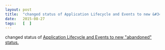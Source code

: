 ```yaml
---
layout: post
title:  "changed status of Application Lifecycle and Events to new &#34;abandoned&#34; status."
date:   2015-08-27
tags:   [  ]
---
```


changed status of [Application Lifecycle and Events to new "abandoned" status.](http://sysapps.github.io/app-lifecycle/)

